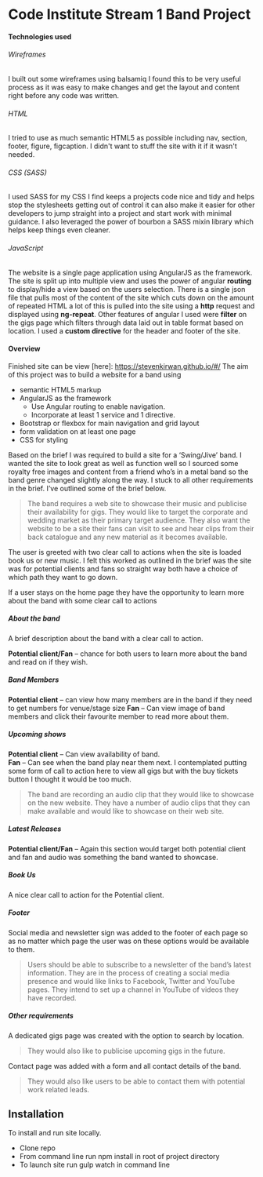 # Code Institute Stream 1 Band Project


#### Technologies used

###### Wireframes
I built out some wireframes using balsamiq I found this to be very useful process as it was easy to make changes and get the layout and content right before any code was written. 

###### HTML
I tried to use as much semantic HTML5 as possible including nav, section, footer, figure, figcaption. I didn't want to stuff the site with it if it wasn't needed. 

###### CSS (SASS)

I used SASS for my CSS I find keeps a projects code nice and tidy and helps stop the stylesheets getting out of control it can also make it easier for other developers to jump straight into a project and start work with minimal guidance. I also leveraged the power of bourbon a SASS mixin library which helps keep things even cleaner. 

###### JavaScript
The website is a single page application using AngularJS as the framework. The site is split up into multiple view and uses the power of angular **routing** to display/hide a view based on the users selection. There is a single json file that pulls most of the content of the site which cuts down on the amount of repeated  HTML a lot of this is pulled into the site using a **http** request and displayed using **ng-repeat**. Other features of angular I used were **filter** on the gigs page which filters through data laid out in table format based on location. I used a **custom directive** for the header and footer of the site.

#### Overview
Finished site can be view [here]: https://stevenkirwan.github.io/#/
 The aim of this project was to build a website for a band using
 * semantic HTML5 markup
 * AngularJS as the framework
    *  Use Angular routing to enable navigation.
    * Incorporate at least 1 service and 1 directive.
 * Bootstrap or flexbox for main navigation and grid layout
 * form validation on at least one page
 * CSS for styling
 
Based on the brief I was required to build a site for a ‘Swing/Jive’ band. I wanted the site to look great as well as function well so I sourced some royalty free images and content from a friend who’s in a metal band so the band genre changed slightly along the way. I stuck to all other requirements in the brief. I’ve outlined some of the brief below. 

> The band requires a web site to showcase their music and publicise their availability for gigs. They would like to target the corporate and wedding market as their primary target audience. They also want the website to be a site their fans can visit to see and hear clips from their back catalogue and any new material as it becomes available.

The user is greeted with two clear call to actions when the site is loaded book us or new music. I felt this worked as outlined in the brief was the site was for potential clients and fans so straight way both have a choice of which path they want to go down. 

If a user stays on the home page they have the opportunity to learn more about the band with some clear call to actions 

##### About the band
A brief description about the band with a clear call to action. 

**Potential client/Fan**  –  chance for both users to learn more about the band and read on if they wish. 
##### Band Members 
**Potential client** – can view how many members are in the band if they need to get numbers for venue/stage size 
**Fan** – Can view image of band members and click their favourite member to read more about them.
##### Upcoming shows
**Potential client** – Can view availability of band.  
**Fan** –  Can see when the band play near them next.
I contemplated putting some form of call to action here to view all gigs but with the buy tickets button I thought it would be too much. 

> The band are recording an audio clip that they would like to showcase on the new website. They have a number of audio clips that they can make available and would like to showcase on their web site.

##### Latest Releases
**Potential client/Fan** –  Again this section would target both potential client and fan and audio was something the band wanted to showcase.
##### Book Us
A nice clear call to action for the Potential client. 
##### Footer
Social media and newsletter sign was added to the footer of each page so as no matter which page the user was on these options would be available to them. 

> Users should be able to subscribe to a newsletter of the band’s latest information. They are in the process of creating a social media presence and would like links to Facebook, Twitter and YouTube pages. They intend to set up a channel in YouTube of videos they have recorded.

##### Other requirements
A dedicated gigs page was created with the option to search by location.

> They would also like to publicise upcoming gigs in the future.

Contact page was added with a form and all contact details of the band. 

> They would also like users to be able to contact them with potential work related leads. 

## Installation
 To install and run site locally. 
 * Clone repo
 * From command line run npm install in root of project directory
 * To launch site run gulp watch in command line









 
